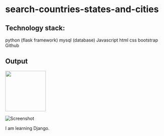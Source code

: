 # search-countries-states-and-cities


Technology stack:
---------------------------------------------
python (flask framework)
mysql (database)
Javascript
html
css
bootstrap
Github


Output
--------------------------------------------------
<img src="search-countries-states-and-cities/idea foundation/output1.PNG" width="128"/>

![Screenshot](output2.PNG)



I am  learning Django.
